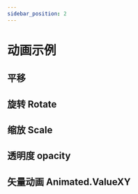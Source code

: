 ```yaml
---
sidebar_position: 2
---
```


# 动画示例

## 平移

## 旋转 Rotate

## 缩放 Scale

## 透明度 opacity

## 矢量动画 Animated.ValueXY
